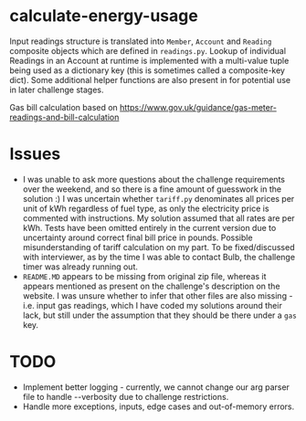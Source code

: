 # calculate-energy-usage

Input readings structure is translated into `Member`, `Account` and `Reading` composite objects which are defined in `readings.py`. Lookup of individual Readings in an Account at runtime is implemented with a multi-value tuple being used as a dictionary key (this is sometimes called a composite-key dict). Some additional helper functions are also present in for potential use in later challenge stages.

Gas bill calculation based on https://www.gov.uk/guidance/gas-meter-readings-and-bill-calculation

# Issues

- I was unable to ask more questions about the challenge requirements over the weekend, and so there is a fine amount of guesswork in the solution :) I was uncertain whether `tariff.py` denominates all prices per unit of kWh regardless of fuel type, as only the electricity price is commented with instructions. My solution assumed that all rates are per kWh. Tests have been omitted entirely in the current version due to uncertainty around correct final bill price in pounds. Possible misunderstanding of tariff calculation on my part. To be fixed/discussed with interviewer, as by the time I was able to contact Bulb, the challenge timer was already running out.
- `README.MD` appears to be missing from original zip file, whereas it appears mentioned as present on the challenge's description on the website. I was unsure whether to infer that other files are also missing - i.e. input gas readings, which I have coded my solutions around their lack, but still under the assumption that they should be there under a `gas` key.

# TODO

- Implement better logging - currently, we cannot change our arg parser file to handle --verbosity due to challenge restrictions.
- Handle more exceptions, inputs, edge cases and out-of-memory errors.
